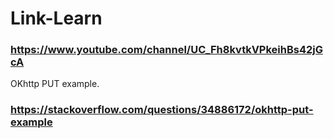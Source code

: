 # Link-Learn

### https://www.youtube.com/channel/UC_Fh8kvtkVPkeihBs42jGcA

OKhttp PUT example.
### https://stackoverflow.com/questions/34886172/okhttp-put-example
